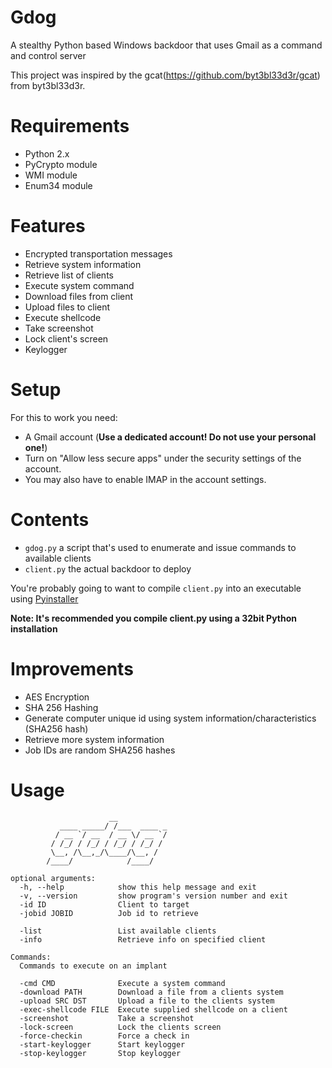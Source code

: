 Gdog
====
A stealthy Python based Windows backdoor that uses Gmail as a command and control server

This project was inspired by the gcat(https://github.com/byt3bl33d3r/gcat) from byt3bl33d3r.


Requirements
=====
* Python 2.x
* PyCrypto module
* WMI module
* Enum34 module


Features
=====
* Encrypted transportation messages
* Retrieve system information
* Retrieve list of clients
* Execute system command
* Download files from client 
* Upload files to client
* Execute shellcode
* Take screenshot
* Lock client's screen 
* Keylogger


Setup
=====
For this to work you need:
- A Gmail account (**Use a dedicated account! Do not use your personal one!**)
- Turn on "Allow less secure apps" under the security settings of the account.
- You may also have to enable IMAP in the account settings.


Contents
=====
- ```gdog.py``` a script that's used to enumerate and issue commands to available clients
- ```client.py``` the actual backdoor to deploy

You're probably going to want to compile ```client.py``` into an executable using [Pyinstaller](https://github.com/pyinstaller/pyinstaller)

**Note: It's recommended you compile client.py using a 32bit Python installation**


Improvements
=====
* AES Encryption
* SHA 256 Hashing
* Generate computer unique id using system information/characteristics (SHA256 hash)
* Retrieve more system information 
* Job IDs are random SHA256 hashes


Usage
=====
```
                      __
           ____ _____/ /___  ____ _
          / __ `/ __  / __ \/ __ `/
         / /_/ / /_/ / /_/ / /_/ /
         \__, /\__,_/\____/\__, /
        /____/            /____/

optional arguments:
  -h, --help            show this help message and exit
  -v, --version         show program's version number and exit
  -id ID                Client to target
  -jobid JOBID          Job id to retrieve

  -list                 List available clients
  -info                 Retrieve info on specified client

Commands:
  Commands to execute on an implant

  -cmd CMD              Execute a system command
  -download PATH        Download a file from a clients system
  -upload SRC DST       Upload a file to the clients system
  -exec-shellcode FILE  Execute supplied shellcode on a client
  -screenshot           Take a screenshot
  -lock-screen          Lock the clients screen
  -force-checkin        Force a check in
  -start-keylogger      Start keylogger
  -stop-keylogger       Stop keylogger
```
